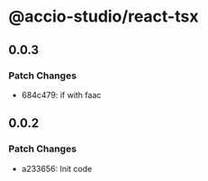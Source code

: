 # @accio-studio/react-tsx

## 0.0.3

### Patch Changes

- 684c479: if with faac

## 0.0.2

### Patch Changes

- a233656: Init code
